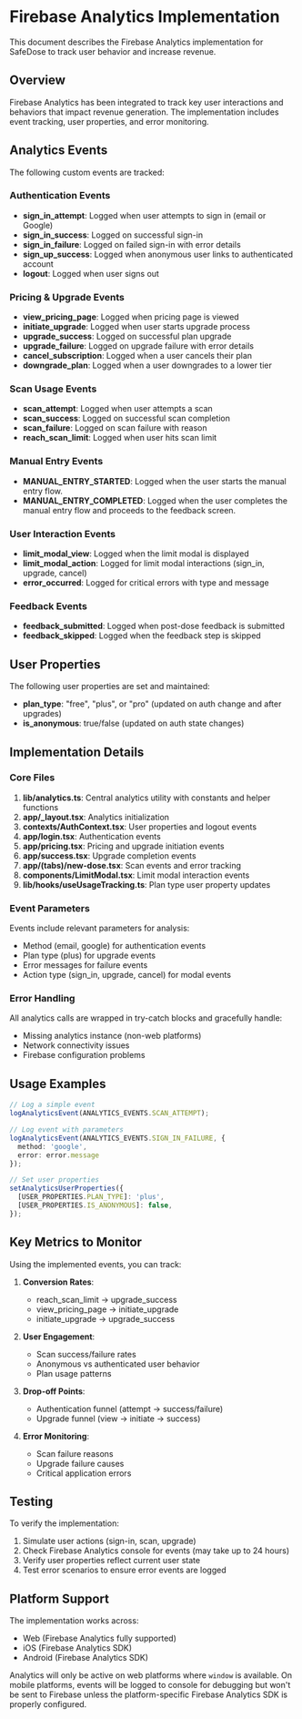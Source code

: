 # Firebase Analytics Implementation

This document describes the Firebase Analytics implementation for SafeDose to track user behavior and increase revenue.

## Overview

Firebase Analytics has been integrated to track key user interactions and behaviors that impact revenue generation. The implementation includes event tracking, user properties, and error monitoring.

## Analytics Events

The following custom events are tracked:

### Authentication Events
- **sign_in_attempt**: Logged when user attempts to sign in (email or Google)
- **sign_in_success**: Logged on successful sign-in
- **sign_in_failure**: Logged on failed sign-in with error details
- **sign_up_success**: Logged when anonymous user links to authenticated account
- **logout**: Logged when user signs out

### Pricing & Upgrade Events
- **view_pricing_page**: Logged when pricing page is viewed
- **initiate_upgrade**: Logged when user starts upgrade process
- **upgrade_success**: Logged on successful plan upgrade
- **upgrade_failure**: Logged on upgrade failure with error details
- **cancel_subscription**: Logged when a user cancels their plan
- **downgrade_plan**: Logged when a user downgrades to a lower tier

### Scan Usage Events
- **scan_attempt**: Logged when user attempts a scan
- **scan_success**: Logged on successful scan completion
- **scan_failure**: Logged on scan failure with reason
- **reach_scan_limit**: Logged when user hits scan limit

### Manual Entry Events
- **MANUAL_ENTRY_STARTED**: Logged when the user starts the manual entry flow.
- **MANUAL_ENTRY_COMPLETED**: Logged when the user completes the manual entry flow and proceeds to the feedback screen.

### User Interaction Events
- **limit_modal_view**: Logged when the limit modal is displayed
- **limit_modal_action**: Logged for limit modal interactions (sign_in, upgrade, cancel)
- **error_occurred**: Logged for critical errors with type and message

### Feedback Events
- **feedback_submitted**: Logged when post-dose feedback is submitted
- **feedback_skipped**: Logged when the feedback step is skipped

## User Properties

The following user properties are set and maintained:

- **plan_type**: "free", "plus", or "pro" (updated on auth change and after upgrades)
- **is_anonymous**: true/false (updated on auth state changes)

## Implementation Details

### Core Files

1. **lib/analytics.ts**: Central analytics utility with constants and helper functions
2. **app/_layout.tsx**: Analytics initialization
3. **contexts/AuthContext.tsx**: User properties and logout events
4. **app/login.tsx**: Authentication events
5. **app/pricing.tsx**: Pricing and upgrade initiation events
6. **app/success.tsx**: Upgrade completion events
7. **app/(tabs)/new-dose.tsx**: Scan events and error tracking
8. **components/LimitModal.tsx**: Limit modal interaction events
9. **lib/hooks/useUsageTracking.ts**: Plan type user property updates

### Event Parameters

Events include relevant parameters for analysis:
- Method (email, google) for authentication events
- Plan type (plus) for upgrade events
- Error messages for failure events
- Action type (sign_in, upgrade, cancel) for modal events

### Error Handling

All analytics calls are wrapped in try-catch blocks and gracefully handle:
- Missing analytics instance (non-web platforms)
- Network connectivity issues
- Firebase configuration problems

## Usage Examples

```typescript
// Log a simple event
logAnalyticsEvent(ANALYTICS_EVENTS.SCAN_ATTEMPT);

// Log event with parameters
logAnalyticsEvent(ANALYTICS_EVENTS.SIGN_IN_FAILURE, { 
  method: 'google', 
  error: error.message 
});

// Set user properties
setAnalyticsUserProperties({
  [USER_PROPERTIES.PLAN_TYPE]: 'plus',
  [USER_PROPERTIES.IS_ANONYMOUS]: false,
});
```

## Key Metrics to Monitor

Using the implemented events, you can track:

1. **Conversion Rates**:
   - reach_scan_limit → upgrade_success
   - view_pricing_page → initiate_upgrade
   - initiate_upgrade → upgrade_success

2. **User Engagement**:
   - Scan success/failure rates
   - Anonymous vs authenticated user behavior
   - Plan usage patterns

3. **Drop-off Points**:
   - Authentication funnel (attempt → success/failure)
   - Upgrade funnel (view → initiate → success)

4. **Error Monitoring**:
   - Scan failure reasons
   - Upgrade failure causes
   - Critical application errors

## Testing

To verify the implementation:

1. Simulate user actions (sign-in, scan, upgrade)
2. Check Firebase Analytics console for events (may take up to 24 hours)
3. Verify user properties reflect current user state
4. Test error scenarios to ensure error events are logged

## Platform Support

The implementation works across:
- Web (Firebase Analytics fully supported)
- iOS (Firebase Analytics SDK)
- Android (Firebase Analytics SDK)

Analytics will only be active on web platforms where `window` is available. On mobile platforms, events will be logged to console for debugging but won't be sent to Firebase unless the platform-specific Firebase Analytics SDK is properly configured.
